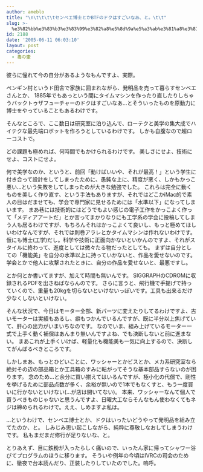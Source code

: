 ```yaml
---
author: ameblo
title: "\n\t\t\t\tセンベエ博士とかBTFのドクはすごいなあ、と。\t\t"
slug: >-
  %e3%82%bb%e3%83%b3%e3%83%99%e3%82%a8%e5%8d%9a%e5%a3%ab%e3%81%a8%e3%81%8bbtf%e3%81%ae%e3%83%89%e3%82%af%e3%81%af%e3%81%99%e3%81%94%e3%81%84%e3%81%aa%e3%81%82%e3%80%81%e3%81%a8%e3%80%82
id: 2188
date: '2005-06-11 06:03:10'
layout: post
categories:
  - 毒の壷
---
```


彼らに憧れて今の自分があるようなもんですよ、実際。

ペンギン村というド田舎で家族に囲まれながら、発明品を売って暮らすセンベエさんとか、 1885年でもあっという間にタイムマシンを作ったり直したりしちゃうバックトゥザフューチャーのドクはすごいなあ…とそういったものを原動力に博士をやっていることもあるわけです。

そんなところで、ここ数日は研究室に泊り込んで、ローテクと美学の集大成でハイテクな最先端ロボットを作ろうとしているわけです。 しかも自腹なので超ローコストで。

どの課題も極めれば、何時間でもかけられるわけです。 美しさにせよ、技術にせよ、コストにせよ。

何で美学なのか、というと、前回「動けばいいや、それが最高！」という学生に付き合って設計をしてしまったために、愚鈍な上に、精度が悪く、しかもかっこ悪い…という失敗をしてしまったのが大きな勉強でした。 これらは完全に動くものを美しく作り直す、という手法もありますが、それではどこかiMac的で素人の目はだませても、学会で専門家に見せるためには「水準以下」になってしまいます。 まあ巷には技術的にはどうでもよい感じの電子工作をかっこよく作って「メディアアートだ」とか言ってまかりなりにも工学系の学会に投稿してしまう人も居るわけですが、もちろんそれはかっこよくて良いし、もっと極めてほしいわけなんですが、それでは則巻アラレとかタイムマシンは作れないわけです。仮にも博士(工学)だし。科学や技術に正面向かないといかんのですよ、それがスタイルに終わって、進度としては微々たる物だったとしても。 まずは自分としての「機能美」を自分の水準以上に持っていかないと、作品を愛せないのです。学会とかで他人に攻撃されたときに、自分の作品を愛せないと、最悪ですし。

とか何とか書いてますが、加えて時間も無いんです。 SIGGRAPHのCDROMに収録されるPDFを出さねばならんのです。 さらに言うと、飛行機で手提げで持っていくので、重量も20kgを切らないといけないっぽいです。工具も出来るだけ少なくしないといけない。

そんな状況で、今日はモーター全部、新パーツに変えたりしてるわけですよ、古いモーターは実績もあるし、癖もつかんでいるんですが、既に半分以上焦げていて、肝心の出力がいまいちなのです。 なのでいま、組み上げているモーター一式で上手く動く補償はあんまり無いんですよね、でも決断しないと前に進まない。 まあこれが上手くいけば、軽量化も機能美も一気に向上するので、決断してがんばるべきところです。

しかしまあ、もっとひどいことに、ワッシャーとかビスとか、メカ系研究室なら絶対その辺の部品箱とか工具箱のすみに転がってそうな基本部品すらないのが困ります。 念のため…と余分に買い揃えてはいるんですが、極小化の代償で、剛性を挙げるために部品点数が多く、余裕が無いので1本でもなくすと、もう一度買いに行かないといけない(…が店は開いてない)。 本来、ワッシャーなんて個人で買うべきものじゃないと思うんですよ、日曜大工ならそんなもん使わなくてもネジは締められるわけで。ええ、しめますよ私は。

…というわけで、センベエ博士とか、ドクはいったいどうやって発明品を組み立てたのか、と。 しみじみ思い起こしながら、純粋に尊敬しなおしてしまうわけです。 私もまだまだ修行が足りないな、と。

とりあえず、目に鉄粉が入ったらしく痛いので、いったん家に帰ってシャワー浴びてプログラムのほうに移ります。 そういや例年の今頃はIVRCの司会のために、徹夜で台本読んだり、正装したりしていたのでした。嗚呼。